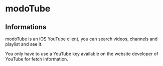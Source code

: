 # modoTube #

## Informations ##
modoTube is an iOS YouTube client, you can search videos, channels and playlist and see it.

You only have to use a YouTube key available on the website developer of YouTube for fetch information.


